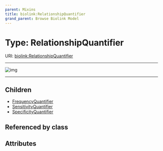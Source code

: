 ```yaml
---
parent: Mixins
title: biolink:RelationshipQuantifier
grand_parent: Browse Biolink Model
---
```


# Type: RelationshipQuantifier




URI: [biolink:RelationshipQuantifier](https://w3id.org/biolink/vocab/RelationshipQuantifier)


---

![img](http://yuml.me/diagram/nofunky;dir:TB/class/\[RelationshipQuantifier]^-\[SpecificityQuantifier],%20\[RelationshipQuantifier]^-\[SensitivityQuantifier],%20\[RelationshipQuantifier]^-\[FrequencyQuantifier])

---


## Children

 * [FrequencyQuantifier](FrequencyQuantifier.md)
 * [SensitivityQuantifier](SensitivityQuantifier.md)
 * [SpecificityQuantifier](SpecificityQuantifier.md)

## Referenced by class


## Attributes

